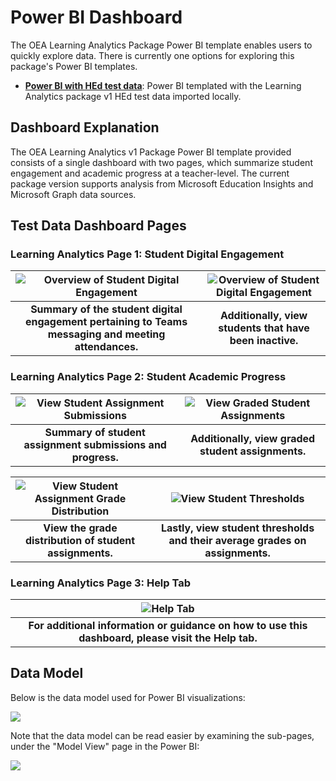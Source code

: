 # Power BI Dashboard

The OEA Learning Analytics Package Power BI template enables users to quickly explore data. There is currently one options for exploring this package's Power BI templates.
- **[Power BI with HEd test data](https://github.com/microsoft/OpenEduAnalytics/blob/main/packages/package_catalog/Learning_Analytics/powerbi/Learning%20Analytics%20V1%20Import.pbix)**: Power BI templated with the Learning Analytics package v1 HEd test data imported locally. 

## Dashboard Explanation 

The OEA Learning Analytics v1 Package Power BI template provided consists of a single dashboard with two pages, which summarize student engagement and academic progress at a teacher-level. The current package version supports analysis from Microsoft Education Insights and Microsoft Graph data sources.

## Test Data Dashboard Pages
### Learning Analytics Page 1: Student Digital Engagement

| ![Overview of Student Digital Engagement](https://github.com/microsoft/OpenEduAnalytics/blob/main/packages/package_catalog/Learning_Analytics/docs/images/v1/LA_v1_pbi_engage_p2.png "Overview of Student Digital Engagement") | ![Overview of Student Digital Engagement](https://github.com/microsoft/OpenEduAnalytics/blob/main/packages/package_catalog/Learning_Analytics/docs/images/v1/LA_v1_pbi_engage_p1.png "Overview of Student Digital Engagement") |
|:--:|:--:|
| <b> Summary of the student digital engagement pertaining to Teams messaging and meeting attendances. </b>| <b> Additionally, view students that have been inactive. </b>|

### Learning Analytics Page 2: Student Academic Progress

| ![View Student Assignment Submissions](https://github.com/microsoft/OpenEduAnalytics/blob/main/packages/package_catalog/Learning_Analytics/docs/images/v1/LA_v1_pbi_academics_p1.png "Student Assignment Submissions") | ![View Graded Student Assignments](https://github.com/microsoft/OpenEduAnalytics/blob/main/packages/package_catalog/Learning_Analytics/docs/images/v1/LA_v1_pbi_academics_p2.png "Graded Student Assignments") |
|:--:|:--:|
| <b> Summary of student assignment submissions and progress. </b>| <b> Additionally, view graded student assignments. </b>|

| ![View Student Assignment Grade Distribution](https://github.com/microsoft/OpenEduAnalytics/blob/main/packages/package_catalog/Learning_Analytics/docs/images/v1/LA_v1_pbi_academics_p3.png "Student Assignment Grade Distrubution") | ![View Student Thresholds](https://github.com/microsoft/OpenEduAnalytics/blob/main/packages/package_catalog/Learning_Analytics/docs/images/v1/LA_v1_pbi_academics_p4.png "Student Thresholds") |
|:--:|:--:|
| <b> View the grade distribution of student assignments. </b>| <b> Lastly, view student thresholds and their average grades on assignments. </b>|

### Learning Analytics Page 3: Help Tab

| ![Help Tab](https://github.com/microsoft/OpenEduAnalytics/blob/main/packages/package_catalog/Learning_Analytics/docs/images/v1/LA_v1_pbi_help.png "Help Tab") |
|:--:|
| <b> For additional information or guidance on how to use this dashboard, please visit the Help tab. </b>|

## Data Model
Below is the data model used for Power BI visualizations:

![](https://github.com/microsoft/OpenEduAnalytics/blob/main/packages/package_catalog/Learning_Analytics/docs/images/v1/LA_v1_pbi_data_model.png)

Note that the data model can be read easier by examining the sub-pages, under the "Model View" page in the Power BI:

![](https://github.com/cstohlmann/OpenEduAnalytics/blob/main/packages/package_catalog/Learning_Analytics/docs/images/v1/LA_package_v1_pbi_data_model_subpage.png)

